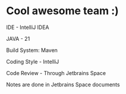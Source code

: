 # Cool awesome team :)

IDE - IntelliJ IDEA

JAVA - 21

Build System: Maven

Coding Style - IntelliJ

Code Review - Through Jetbrains Space

Notes are done in Jetbrains Space documents